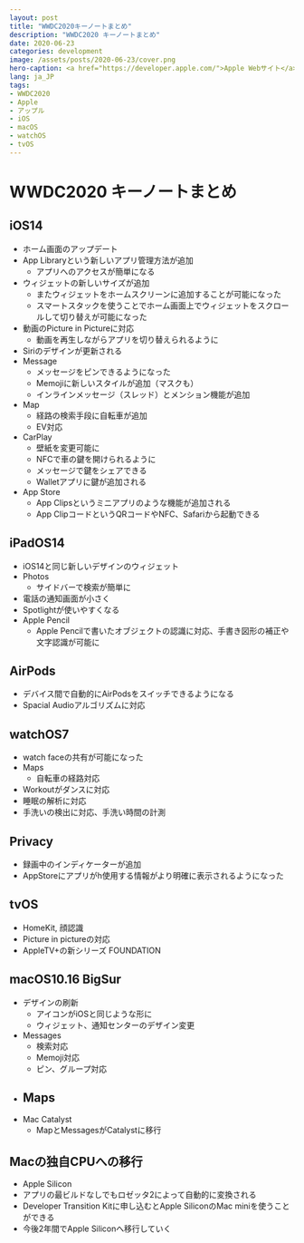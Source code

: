 ```yaml
---
layout: post
title: "WWDC2020キーノートまとめ"
description: "WWDC2020 キーノートまとめ"
date: 2020-06-23
categories: development
image: /assets/posts/2020-06-23/cover.png
hero-caption: <a href="https://developer.apple.com/">Apple Webサイト</a>よりスクリーンショット
lang: ja_JP
tags:
- WWDC2020
- Apple
- アップル
- iOS
- macOS
- watchOS
- tvOS
---
```


# WWDC2020 キーノートまとめ

## iOS14

- ホーム画面のアップデート
- App Libraryという新しいアプリ管理方法が追加
  - アプリへのアクセスが簡単になる
- ウィジェットの新しいサイズが追加
  - またウィジェットをホームスクリーンに追加することが可能になった
  - スマートスタックを使うことでホーム画面上でウィジェットをスクロールして切り替えが可能になった
- 動画のPicture in Pictureに対応
  - 動画を再生しながらアプリを切り替えられるように
- Siriのデザインが更新される
- Message
  - メッセージをピンできるようになった
  - Memojiに新しいスタイルが追加（マスクも）
  - インラインメッセージ（スレッド）とメンション機能が追加
- Map
  - 経路の検索手段に自転車が追加
  - EV対応
- CarPlay
  - 壁紙を変更可能に
  - NFCで車の鍵を開けられるように
  - メッセージで鍵をシェアできる
  - Walletアプリに鍵が追加される
- App Store
  - App Clipsというミニアプリのような機能が追加される
  - App ClipコードというQRコードやNFC、Safariから起動できる
  
## iPadOS14
- iOS14と同じ新しいデザインのウィジェット
- Photos
  - サイドバーで検索が簡単に
- 電話の通知画面が小さく
- Spotlightが使いやすくなる
- Apple Pencil
  - Apple Pencilで書いたオブジェクトの認識に対応、手書き図形の補正や文字認識が可能に

## AirPods
- デバイス間で自動的にAirPodsをスイッチできるようになる
- Spacial Audioアルゴリズムに対応

## watchOS7
- watch faceの共有が可能になった
- Maps
  - 自転車の経路対応
- Workoutがダンスに対応
- 睡眠の解析に対応
- 手洗いの検出に対応、手洗い時間の計測

## Privacy
- 録画中のインディケーターが追加
- AppStoreにアプリがh使用する情報がより明確に表示されるようになった

## tvOS
- HomeKit, 顔認識
- Picture in pictureの対応
- AppleTV+の新シリーズ FOUNDATION

## macOS10.16 BigSur
- デザインの刷新
  - アイコンがiOSと同じような形に
  - ウィジェット、通知センターのデザイン変更
- Messages
  - 検索対応
  - Memoji対応
  - ピン、グループ対応
- Maps
  - 
- Mac Catalyst
  - MapとMessagesがCatalystに移行

## Macの独自CPUへの移行
- Apple Silicon
- アプリの最ビルドなしでもロゼッタ2によって自動的に変換される
- Developer Transition Kitに申し込むとApple SiliconのMac miniを使うことができる
- 今後2年間でApple Siliconへ移行していく